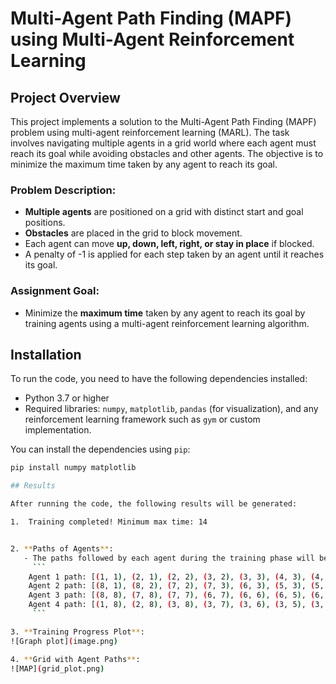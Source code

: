 # Multi-Agent Path Finding (MAPF) using Multi-Agent Reinforcement Learning

## Project Overview

This project implements a solution to the Multi-Agent Path Finding (MAPF) problem using multi-agent reinforcement learning (MARL). The task involves navigating multiple agents in a grid world where each agent must reach its goal while avoiding obstacles and other agents. The objective is to minimize the maximum time taken by any agent to reach its goal.

### Problem Description:
- **Multiple agents** are positioned on a grid with distinct start and goal positions.
- **Obstacles** are placed in the grid to block movement.
- Each agent can move **up, down, left, right, or stay in place** if blocked.
- A penalty of -1 is applied for each step taken by an agent until it reaches its goal.

### Assignment Goal:
- Minimize the **maximum time** taken by any agent to reach its goal by training agents using a multi-agent reinforcement learning algorithm.


## Installation

To run the code, you need to have the following dependencies installed:

- Python 3.7 or higher
- Required libraries: `numpy`, `matplotlib`, `pandas` (for visualization), and any reinforcement learning framework such as `gym` or custom implementation.

You can install the dependencies using `pip`:

```bash
pip install numpy matplotlib

## Results

After running the code, the following results will be generated:

1.  Training completed! Minimum max time: 14


2. **Paths of Agents**:
   - The paths followed by each agent during the training phase will be printed to the console.
     ```
    Agent 1 path: [(1, 1), (2, 1), (2, 2), (3, 2), (3, 3), (4, 3), (4, 4), (4, 5), (5, 5), (5, 6), (6, 6), (6, 7), (6, 8), (5, 8)]
    Agent 2 path: [(8, 1), (8, 2), (7, 2), (7, 3), (6, 3), (5, 3), (5, 4), (5, 5), (5, 6), (4, 6), (3, 6), (2, 6), (1, 6), (1, 5)]
    Agent 3 path: [(8, 8), (7, 8), (7, 7), (6, 7), (6, 6), (6, 5), (6, 4), (6, 3), (6, 2), (6, 1), (5, 1)]
    Agent 4 path: [(1, 8), (2, 8), (3, 8), (3, 7), (3, 6), (3, 5), (3, 4), (3, 3), (4, 3), (5, 3), (6, 3), (7, 3), (8, 3), (8, 4)]
     ```

3. **Training Progress Plot**:
![Graph plot](image.png)

4. **Grid with Agent Paths**:
![MAP](grid_plot.png)
